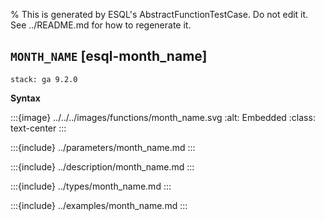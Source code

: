 % This is generated by ESQL's AbstractFunctionTestCase. Do not edit it. See ../README.md for how to regenerate it.

## `MONTH_NAME` [esql-month_name]
```{applies_to}
stack: ga 9.2.0
```

**Syntax**

:::{image} ../../../images/functions/month_name.svg
:alt: Embedded
:class: text-center
:::


:::{include} ../parameters/month_name.md
:::

:::{include} ../description/month_name.md
:::

:::{include} ../types/month_name.md
:::

:::{include} ../examples/month_name.md
:::
